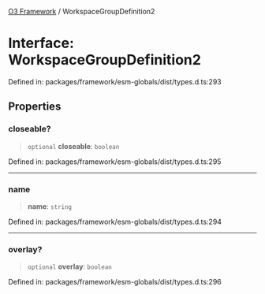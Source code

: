 [O3 Framework](../API.md) / WorkspaceGroupDefinition2

# Interface: WorkspaceGroupDefinition2

Defined in: packages/framework/esm-globals/dist/types.d.ts:293

## Properties

### closeable?

> `optional` **closeable**: `boolean`

Defined in: packages/framework/esm-globals/dist/types.d.ts:295

***

### name

> **name**: `string`

Defined in: packages/framework/esm-globals/dist/types.d.ts:294

***

### overlay?

> `optional` **overlay**: `boolean`

Defined in: packages/framework/esm-globals/dist/types.d.ts:296
